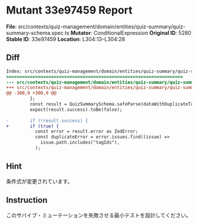 # Mutant 33e97459 Report

**File**: src/contexts/quiz-management/domain/entities/quiz-summary/quiz-summary-schema.spec.ts
**Mutator**: ConditionalExpression
**Original ID**: 5280
**Stable ID**: 33e97459
**Location**: L304:13–L304:28

## Diff

```diff
Index: src/contexts/quiz-management/domain/entities/quiz-summary/quiz-summary-schema.spec.ts
===================================================================
--- src/contexts/quiz-management/domain/entities/quiz-summary/quiz-summary-schema.spec.ts	original
+++ src/contexts/quiz-management/domain/entities/quiz-summary/quiz-summary-schema.spec.ts	mutated #5280
@@ -300,9 +300,9 @@
         };
         const result = QuizSummarySchema.safeParse(dataWithDuplicateTagIds);
         expect(result.success).toBe(false);
 
-        if (!result.success) {
+        if (true) {
           const error = result.error as ZodError;
           const duplicateError = error.issues.find((issue) =>
             issue.path.includes("tagIds"),
           );
```

## Hint

条件式が変更されています。

## Instruction

このサバイブ・ミューテーションを失敗させる最小テストを設計してください。
